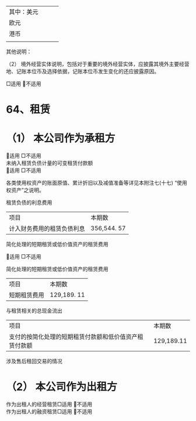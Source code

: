 <html><body><table><tr><td>其中：美元</td><td></td><td></td><td></td></tr><tr><td>欧元</td><td></td><td></td><td></td></tr><tr><td>港币</td><td></td><td></td><td></td></tr><tr><td></td><td></td><td></td><td></td></tr></table></body></html>  

其他说明：  

（2） 境外经营实体说明，包括对于重要的境外经营实体，应披露其境外主要经营地、记账本位币及选择依据，记账本位币发生变化的还应披露原因。  

□适用 不适用  

# 64、租赁  

# （1） 本公司作为承租方  

适用 □不适用  
未纳入租赁负债计量的可变租赁付款额  
适用 □不适用  

各类使用权资产的账面原值、累计折旧以及减值准备等详见本附注七(十七) “使用权资产”之说明。  

租赁负债的利息费用  

<html><body><table><tr><td>项目</td><td>本期数</td></tr><tr><td>计入财务费用的租赁负债利息</td><td>356,544. 57</td></tr></table></body></html>  

简化处理的短期租赁或低价值资产的租赁费用  

适用 □不适用  

简化处理的短期租赁或低价值资产的租赁费用  

<html><body><table><tr><td>项目</td><td>本期数</td></tr><tr><td>短期租赁费用</td><td>129,189. 11</td></tr></table></body></html>  

与租赁相关的总现金流出  

<html><body><table><tr><td>项目</td><td>本期数</td></tr><tr><td>支付的按简化处理的短期租赁付款额和低价值资产租赁付款额</td><td>129,189.11</td></tr></table></body></html>  

涉及售后租回交易的情况  

# （2） 本公司作为出租方  

作为出租人的经营租赁□适用 不适用  
作为出租人的融资租赁□适用 不适用  